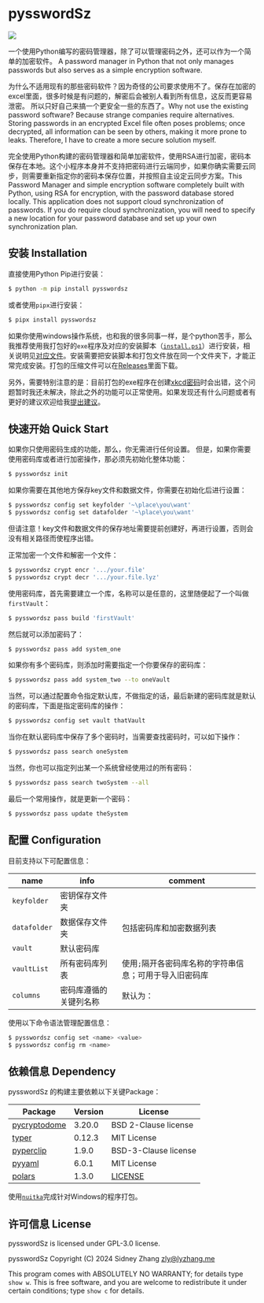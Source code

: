 # pysswordSz

[![](https://img.shields.io/badge/version-v0.2.6-blue)](https://github.com/SidneyLYZhang/pysswordSz/releases)

一个使用Python编写的密码管理器，除了可以管理密码之外，还可以作为一个简单的加密软件。
A password manager in Python that not only manages passwords but also serves as a simple encryption software.

为什么不适用现有的那些密码软件？因为奇怪的公司要求使用不了。保存在加密的excel里面，很多时候是有问题的，解密后会被别人看到所有信息，这反而更容易泄密。
所以只好自己来搞一个更安全一些的东西了。Why not use the existing password software? Because strange companies require alternatives. Storing passwords in an encrypted Excel file often poses problems; once decrypted, all information can be seen by others, making it more prone to leaks. Therefore, I have to create a more secure solution myself.

完全使用Python构建的密码管理器和简单加密软件，使用RSA进行加密，密码本保存在本地。这个小程序本身并不支持把密码进行云端同步，如果你确实需要云同步，则需要重新指定你的密码本保存位置，并按照自主设定云同步方案。This Password Manager and simple encryption software completely built with Python, using RSA for encryption, with the password database stored locally. This application does not support cloud synchronization of passwords. If you do require cloud synchronization, you will need to specify a new location for your password database and set up your own synchronization plan.

## 安装 Installation

直接使用Python Pip进行安装：

```bash
$ python -m pip install pysswordsz
```

或者使用`pipx`进行安装：

```bash
$ pipx install pysswordsz
```

如果你使用windows操作系统，也和我的很多同事一样，是个python苦手，那么我推荐使用我打包好的`exe`程序及对应的安装脚本（[`install.ps1`](install.ps1)）进行安装，相关说明见[对应文件](How_to_use_it_for_my_colleagues_zh_cn.md)。安装需要把安装脚本和打包文件放在同一个文件夹下，才能正常完成安装。打包的压缩文件可以在[Releases](https://github.com/SidneyLYZhang/pysswordSz/releases)里面下载。

另外，需要特别注意的是：目前打包的exe程序在创建[xkcd密码](https://xkcd.com/936/)时会出错，这个问题暂时我还未解决，除此之外的功能可以正常使用。如果发现还有什么问题或者有更好的建议欢迎给我[提出建议](https://github.com/SidneyLYZhang/pysswordSz/issues)。

## 快速开始 Quick Start

如果你只使用密码生成的功能，那么，你无需进行任何设置。
但是，如果你需要使用密码库或者进行加密操作，那必须先初始化整体功能：

```bash
$ pysswordsz init
```

如果你需要在其他地方保存key文件和数据文件，你需要在初始化后进行设置：

```bash
$ pysswordsz config set keyfolder '~\place\you\want'
$ pysswordsz config set datafolder '~\place\you\want'
```

但请注意！key文件和数据文件的保存地址需要提前创建好，再进行设置，否则会没有相关路径而使程序出错。

正常加密一个文件和解密一个文件：

```bash
$ pysswordsz crypt encr '.../your.file'
$ pysswordsz crypt decr '.../your.file.lyz'
```

使用密码库，首先需要建立一个库，名称可以是任意的，这里随便起了一个叫做`firstVault`：

```bash
$ pysswordsz pass build 'firstVault'
```

然后就可以添加密码了：

```bash
$ pysswordsz pass add system_one
```

如果你有多个密码库，则添加时需要指定一个你要保存的密码库：

```bash
$ pysswordsz pass add system_two --to oneVault
```

当然，可以通过配置命令指定默认库，不做指定的话，最后新建的密码库就是默认的密码库，下面是指定密码库的操作：

```bash
$ pysswordsz config set vault thatVault
```

当你在默认密码库中保存了多个密码时，当需要查找密码时，可以如下操作：

```bash
$ pysswordsz pass search oneSystem
```

当然，你也可以指定列出某一个系统曾经使用过的所有密码：

```bash
$ pysswordsz pass search twoSystem --all
```

最后一个常用操作，就是更新一个密码：

```bash
$ pysswordsz pass update theSystem
```

## 配置 Configuration

目前支持以下可配置信息：

| name | info | comment |
| --- | --- | --- |
| `keyfolder` | 密钥保存文件夹 |  |
| `datafolder` | 数据保存文件夹 | 包括密码库和加密数据列表 |
| `vault` | 默认密码库 |  |
| `vaultList` | 所有密码库列表 | 使用`;`隔开各密码库名称的字符串信息；可用于导入旧密码库 |
| `columns` | 密码库遵循的关键列名称 | 默认为： |

使用以下命令语法管理配置信息：

```bash
$ pysswordsz config set <name> <value>
$ pysswordsz config rm <name>
```

## 依赖信息 Dependency

pysswordSz 的构建主要依赖以下关键Package：

| Package | Version | License |
| --- | --- | --- |
| [pycryptodome](https://www.pycryptodome.org/) | 3.20.0 | BSD 2-Clause license |
| [typer](https://github.com/tiangolo/typer) | 0.12.3 | MIT License |
| [pyperclip](https://github.com/asweigart/pyperclip) | 1.9.0 | BSD-3-Clause license |
| [pyyaml](https://pyyaml.org/) | 6.0.1 | MIT License |
| [polars](https://pola.rs) | 1.3.0 | [LICENSE](https://github.com/pola-rs/polars/blob/main/LICENSE) |

使用[`nuitka`](https://nuitka.net/)完成针对Windows的程序打包。

## 许可信息 License

pysswordSz is licensed under GPL-3.0 license.

pysswordSz  Copyright (C) 2024  Sidney Zhang <zly@lyzhang.me>

This program comes with ABSOLUTELY NO WARRANTY; for details type `show w`.
This is free software, and you are welcome to redistribute it
under certain conditions; type `show c` for details.